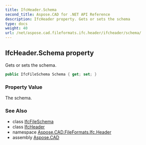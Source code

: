 ```yaml
---
title: IfcHeader.Schema
second_title: Aspose.CAD for .NET API Reference
description: IfcHeader property. Gets or sets the schema
type: docs
weight: 40
url: /net/aspose.cad.fileformats.ifc.header/ifcheader/schema/
---
```

## IfcHeader.Schema property

Gets or sets the schema.

```csharp
public IfcFileSchema Schema { get; set; }
```

### Property Value

The schema.

### See Also

* class [IfcFileSchema](../../ifcfileschema/)
* class [IfcHeader](../)
* namespace [Aspose.CAD.FileFormats.Ifc.Header](../../ifcheader/)
* assembly [Aspose.CAD](../../../)


